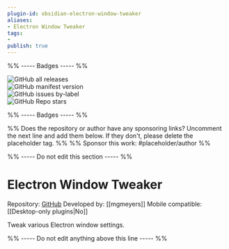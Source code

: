 ```yaml
---
plugin-id: obsidian-electron-window-tweaker
aliases:
- Electron Window Tweaker
tags: 
- 
publish: true
---
```


%% ----- Badges ----- %%

![GitHub all releases](https://img.shields.io/github/downloads/mgmeyers/obsidian-electron-window-tweaker/total?color=573E7A&logo=github&style=for-the-badge)   
![GitHub manifest version](https://img.shields.io/github/manifest-json/v/mgmeyers/obsidian-electron-window-tweaker?color=573E7A&logo=github&style=for-the-badge)   
![GitHub issues by-label](https://img.shields.io/github/issues/mgmeyers/obsidian-electron-window-tweaker/help%20wanted?color=573E7A&logo=github&style=for-the-badge)   
![GitHub Repo stars](https://img.shields.io/github/stars/mgmeyers/obsidian-electron-window-tweaker?color=573E7A&logo=github&style=for-the-badge)

%% ----- Badges ----- %%

%% Does the repository or author have any sponsoring links? Uncomment the next line and add them below. If they don't, please delete the placeholder tag. %%
%% Sponsor this work: #placeholder/author %%

%% ----- Do not edit this section ----- %%

# Electron Window Tweaker

Repository: [GitHub](https://github.com/mgmeyers/obsidian-electron-window-tweaker)
Developed by: [[mgmeyers]]
Mobile compatible: [[Desktop-only plugins|No]]

Tweak various Electron window settings.

%% ----- Do not edit anything above this line ----- %% 
